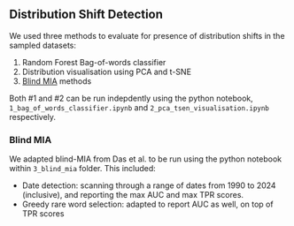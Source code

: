 ## Distribution Shift Detection

We used three methods to evaluate for presence of distribution shifts in the sampled datasets:
1. Random Forest Bag-of-words classifier
2. Distribution visualisation using PCA and t-SNE
3. [Blind MIA](https://github.com/ethz-spylab/Blind-MIA) methods


Both #1 and #2 can be run indepdently using the python notebook, `1_bag_of_words_classifier.ipynb` and `2_pca_tsen_visualisation.ipynb` respectively.

### Blind MIA

We adapted blind-MIA from Das et al. to be run using the python notebook within `3_blind_mia` folder. This included:
- Date detection: scanning through a range of dates from 1990 to 2024 (inclusive), and reporting the max AUC and max TPR scores.
- Greedy rare word selection: adapted to report AUC as well, on top of TPR scores